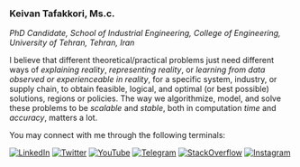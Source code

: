 ### Keivan Tafakkori, Ms.c.
_PhD Candidate, School of Industrial Engineering, College of Engineering, University of Tehran, Tehran, Iran_

I believe that different theoretical/practical problems just need different ways of _explaining reality_, _representing reality_, or _learning from data observed or experienceable in reality_, for a specific system, industry, or supply chain, to obtain feasible, logical, and optimal (or best possible) solutions, regions or policies. The way we algorithmize, model, and solve these problems to be _scalable_ and _stable_, both in computation _time_ and _accuracy_, matters a lot.

You may connect with me through the following terminals:

[![LinkedIn](https://img.shields.io/badge/LinkedIn-Connect-blue?style=flat-square&logo=linkedin)](https://www.linkedin.com/in/keivan-tafakkori/) 
[![Twitter](https://img.shields.io/twitter/follow/KTafakkori?style=flat-square&logo=twitter&label=Follow)](https://twitter.com/KTafakkori) 
[![YouTube](https://img.shields.io/badge/YouTube-Subscribe-red?style=flat-square&logo=youtube)](https://www.youtube.com/channel/UCgln8g9GjMi_Sh6P0k2DkOQ) 
[![Telegram](https://img.shields.io/badge/Telegram-Join-blue?style=flat-square&logo=telegram)](https://t.me/feloop_channel) 
[![StackOverflow](https://img.shields.io/badge/StackOverflow-Ask-orange?style=flat-square&logo=stackoverflow)](https://stackoverflow.com/users/19078738) 
[![Instagram](https://img.shields.io/badge/Instagram-Follow-orange?style=flat-square&logo=instagram)](https://www.instagram.com/feloop_page/)